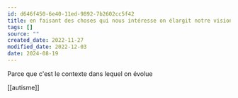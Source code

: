 ```yaml
---
id: d646f450-6e40-11ed-9892-7b2602cc5f42
title: en faisant des choses qui nous intéresse on élargit notre vision
tags: []
source: ""
created_date: 2022-11-27
modified_date: 2022-12-03
date: 2024-08-19
---
```

Parce que c'est le contexte dans lequel on évolue

[[autisme]]